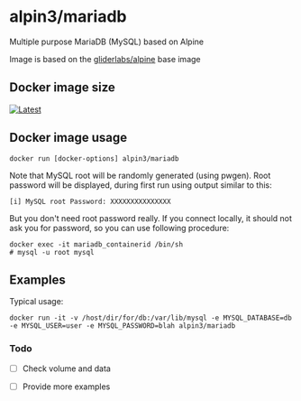 # alpin3/mariadb

Multiple purpose MariaDB (MySQL) based on Alpine

Image is based on the [gliderlabs/alpine](https://registry.hub.docker.com/u/gliderlabs/alpine/) base image

## Docker image size

[![Latest](https://badge.imagelayers.io/alpin3/mariadb.svg)](https://imagelayers.io/?images=alpin3/mariadb:latest 'latest')

## Docker image usage

```
docker run [docker-options] alpin3/mariadb 
```

Note that MySQL root will be randomly generated (using pwgen). 
Root password will be displayed, during first run using output similar to this:
```
[i] MySQL root Password: XXXXXXXXXXXXXXX
```

But you don't need root password really. If you connect locally, it should not 
ask you for password, so you can use following procedure:
```
docker exec -it mariadb_containerid /bin/sh
# mysql -u root mysql
```

## Examples

Typical usage:

```
docker run -it -v /host/dir/for/db:/var/lib/mysql -e MYSQL_DATABASE=db -e MYSQL_USER=user -e MYSQL_PASSWORD=blah alpin3/mariadb
```

### Todo
- [ ] Check volume and data
- [ ] Provide more examples

